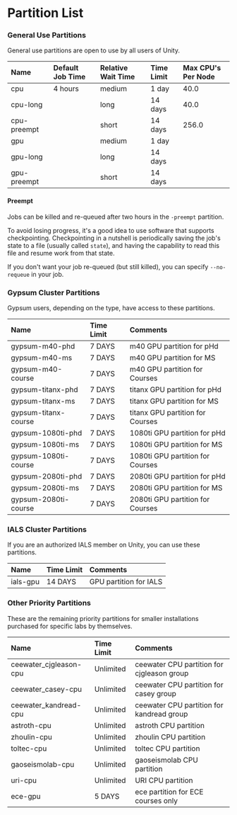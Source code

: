 # Partition List

### General Use Partitions

General use partitions are open to use by all users of Unity.

| Name        | Default Job Time   | Relative Wait Time   | Time Limit   | Max CPU's Per Node   |
|:------------|:-------------------|:---------------------|:-------------|:---------------------|
| cpu         | 4 hours            | medium               | 1 day        | 40.0                 |
| cpu-long    |                    | long                 | 14 days      | 40.0                 |
| cpu-preempt |                    | short                | 14 days      | 256.0                |
| gpu         |                    | medium               | 1 day        |                      |
| gpu-long    |                    | long                 | 14 days      |                      |
| gpu-preempt |                    | short                | 14 days      |                      |

#### Preempt ####
Jobs can be killed and re-queued after two hours in the `-preempt` partition.

To avoid losing progress, it's a good idea to use software that supports checkpointing. Checkpointing in a nutshell is periodically saving the job's state to a file (usually called `state`), and having the capability to read this file and resume work from that state.

If you don't want your job re-queued (but still killed), you can specify `--no-requeue` in your job.

### Gypsum Cluster Partitions

Gypsum users, depending on the type, have access to these partitions.

| Name                 | Time Limit   | Comments                         |
|:---------------------|:-------------|:---------------------------------|
| gypsum-m40-phd       | 7 DAYS       | m40 GPU partition for pHd        |
| gypsum-m40-ms        | 7 DAYS       | m40 GPU partition for MS         |
| gypsum-m40-course    | 7 DAYS       | m40 GPU partition for Courses    |
| gypsum-titanx-phd    | 7 DAYS       | titanx GPU partition for pHd     |
| gypsum-titanx-ms     | 7 DAYS       | titanx GPU partition for MS      |
| gypsum-titanx-course | 7 DAYS       | titanx GPU partition for Courses |
| gypsum-1080ti-phd    | 7 DAYS       | 1080ti GPU partition for pHd     |
| gypsum-1080ti-ms     | 7 DAYS       | 1080ti GPU partition for MS      |
| gypsum-1080ti-course | 7 DAYS       | 1080ti GPU partition for Courses |
| gypsum-2080ti-phd    | 7 DAYS       | 2080ti GPU partition for pHd     |
| gypsum-2080ti-ms     | 7 DAYS       | 2080ti GPU partition for MS      |
| gypsum-2080ti-course | 7 DAYS       | 2080ti GPU partition for Courses |

### IALS Cluster Partitions

If you are an authorized IALS member on Unity, you can use these partitions.

| Name     | Time Limit   | Comments               |
|:---------|:-------------|:-----------------------|
| ials-gpu | 14 DAYS      | GPU partition for IALS |

### Other Priority Partitions

These are the remaining priority partitions for smaller installations purchased for specific labs by themselves.

| Name                   | Time Limit   | Comments                                   |
|:-----------------------|:-------------|:-------------------------------------------|
| ceewater_cjgleason-cpu | Unlimited    | ceewater CPU partition for cjgleason group |
| ceewater_casey-cpu     | Unlimited    | ceewater CPU partition for casey group     |
| ceewater_kandread-cpu  | Unlimited    | ceewater CPU partition for kandread group  |
| astroth-cpu            | Unlimited    | astroth CPU partition                      |
| zhoulin-cpu            | Unlimited    | zhoulin CPU partition                      |
| toltec-cpu             | Unlimited    | toltec CPU partition                       |
| gaoseismolab-cpu       | Unlimited    | gaoseismolab CPU partition                 |
| uri-cpu                | Unlimited    | URI CPU partition                          |
| ece-gpu                | 5 DAYS       | ece partition for ECE courses only         |

